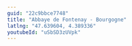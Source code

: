 ```yaml
---
guid: "22c9bbce7748"
title: "Abbaye de Fontenay - Bourgogne"
latlng: "47.639604, 4.389336"
youtubeId: "uSbSD3zUVpk" 
---
```

